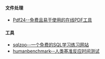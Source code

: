 #### 文件处理

- [Pdf24--免费且易于使用的在线PDF工具](https://tools.pdf24.org/zh/)



#### 工具

- [sqlzoo--一个免费的SQL学习练习网站](https://sqlzoo.net/wiki/SELECT_basics/zh)
- [humanbenchmark--人类基准反应时间测试](https://humanbenchmark.com/tests/reactiontime)
